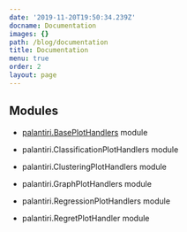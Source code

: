 ```yaml
---
date: '2019-11-20T19:50:34.239Z'
docname: Documentation
images: {}
path: /blog/documentation
title: Documentation
menu: true
order: 2 
layout: page
---
```


## Modules

* [palantiri.BasePlotHandlers](palantiri.BasePlotHandlers.md) module

* palantiri.ClassificationPlotHandlers module

* palantiri.ClusteringPlotHandlers module

* palantiri.GraphPlotHandlers module

* palantiri.RegressionPlotHandlers module

* palantiri.RegretPlotHandler module